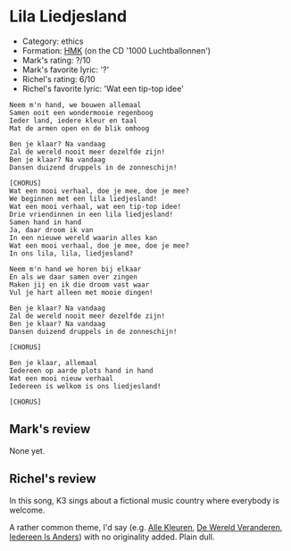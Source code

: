 # Lila Liedjesland

 * Category: ethics
 * Formation: [HMK](Hkm.md) (on the CD '1000 Luchtballonnen')
 * Mark's rating: ?/10
 * Mark's  favorite lyric: '?'
 * Richel's rating: 6/10
 * Richel's  favorite lyric: 'Wat een tip-top idee'

```
Neem m'n hand, we bouwen allemaal
Samen ooit een wondermooie regenboog
Ieder land, iedere kleur en taal
Mat de armen open en de blik omhoog

Ben je klaar? Na vandaag
Zal de wereld nooit meer dezelfde zijn!
Ben je klaar? Na vandaag
Dansen duizend druppels in de zonneschijn!

[CHORUS]
Wat een mooi verhaal, doe je mee, doe je mee?
We beginnen met een lila liedjesland!
Wat een mooi verhaal, wat een tip-top idee!
Drie vriendinnen in een lila liedjesland!
Samen hand in hand
Ja, daar droom ik van
In een nieuwe wereld waarin alles kan
Wat een mooi verhaal, doe je mee, doe je mee?
In ons lila, lila, liedjesland?

Neem m'n hand we horen bij elkaar
En als we daar samen over zingen
Maken jij en ik die droom vast waar
Vul je hart alleen met mooie dingen!

Ben je klaar? Na vandaag
Zal de wereld nooit meer dezelfde zijn!
Ben je klaar? Na vandaag
Dansen duizend druppels in de zonneschijn!

[CHORUS]

Ben je klaar, allemaal
Iedereen op aarde plots hand in hand
Wat een mooi nieuw verhaal
Iedereen is welkom is ons liedjesland!

[CHORUS]
```

## Mark's review

None yet.

## Richel's review

In this song, K3 sings about a fictional music country where everybody is welcome.

A rather common theme, I'd say (e.g. [Alle Kleuren](AlleKleuren.md), [De Wereld Veranderen](DeWereldVeranderen.md), [Iedereen Is Anders](IedereenIsAnders.md)) with no originality added. Plain dull.